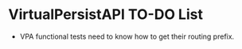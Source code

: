 VirtualPersistAPI TO-DO List
===

- VPA functional tests need to know how to get their routing prefix.

